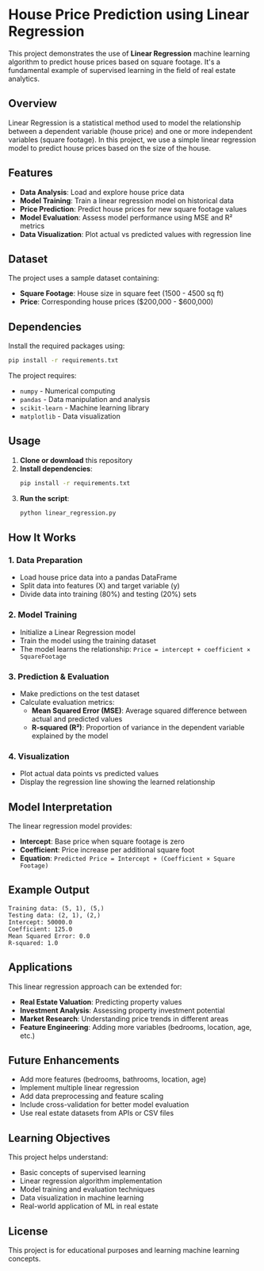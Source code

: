 # House Price Prediction using Linear Regression

This project demonstrates the use of **Linear Regression** machine learning algorithm to predict house prices based on square footage. It's a fundamental example of supervised learning in the field of real estate analytics.

## Overview

Linear Regression is a statistical method used to model the relationship between a dependent variable (house price) and one or more independent variables (square footage). In this project, we use a simple linear regression model to predict house prices based on the size of the house.

## Features

- **Data Analysis**: Load and explore house price data
- **Model Training**: Train a linear regression model on historical data
- **Price Prediction**: Predict house prices for new square footage values
- **Model Evaluation**: Assess model performance using MSE and R² metrics
- **Data Visualization**: Plot actual vs predicted values with regression line

## Dataset

The project uses a sample dataset containing:
- **Square Footage**: House size in square feet (1500 - 4500 sq ft)
- **Price**: Corresponding house prices ($200,000 - $600,000)

## Dependencies

Install the required packages using:

```bash
pip install -r requirements.txt
```

The project requires:
- `numpy` - Numerical computing
- `pandas` - Data manipulation and analysis
- `scikit-learn` - Machine learning library
- `matplotlib` - Data visualization

## Usage

1. **Clone or download** this repository
2. **Install dependencies**:
   ```bash
   pip install -r requirements.txt
   ```
3. **Run the script**:
   ```bash
   python linear_regression.py
   ```

## How It Works

### 1. Data Preparation
- Load house price data into a pandas DataFrame
- Split data into features (X) and target variable (y)
- Divide data into training (80%) and testing (20%) sets

### 2. Model Training
- Initialize a Linear Regression model
- Train the model using the training dataset
- The model learns the relationship: `Price = intercept + coefficient × SquareFootage`

### 3. Prediction & Evaluation
- Make predictions on the test dataset
- Calculate evaluation metrics:
  - **Mean Squared Error (MSE)**: Average squared difference between actual and predicted values
  - **R-squared (R²)**: Proportion of variance in the dependent variable explained by the model

### 4. Visualization
- Plot actual data points vs predicted values
- Display the regression line showing the learned relationship

## Model Interpretation

The linear regression model provides:
- **Intercept**: Base price when square footage is zero
- **Coefficient**: Price increase per additional square foot
- **Equation**: `Predicted Price = Intercept + (Coefficient × Square Footage)`

## Example Output

```
Training data: (5, 1), (5,)
Testing data: (2, 1), (2,)
Intercept: 50000.0
Coefficient: 125.0
Mean Squared Error: 0.0
R-squared: 1.0
```

## Applications

This linear regression approach can be extended for:
- **Real Estate Valuation**: Predicting property values
- **Investment Analysis**: Assessing property investment potential
- **Market Research**: Understanding price trends in different areas
- **Feature Engineering**: Adding more variables (bedrooms, location, age, etc.)

## Future Enhancements

- Add more features (bedrooms, bathrooms, location, age)
- Implement multiple linear regression
- Add data preprocessing and feature scaling
- Include cross-validation for better model evaluation
- Use real estate datasets from APIs or CSV files

## Learning Objectives

This project helps understand:
- Basic concepts of supervised learning
- Linear regression algorithm implementation
- Model training and evaluation techniques
- Data visualization in machine learning
- Real-world application of ML in real estate

## License

This project is for educational purposes and learning machine learning concepts.
